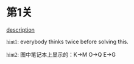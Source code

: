 # 第1关

[description](http://www.pythonchallenge.com/pc/def/map.html)


<font face="STCAIYUN">hint1:</font> everybody thinks twice before solving this.  

<font face="STCAIYUN">hint2:</font> 图中笔记本上显示的：K->M O->Q E->G  

